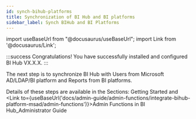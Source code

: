 ```yaml
---
id: synch-bihub-platforms
title: Synchronization of BI Hub and BI platforms
sidebar_label: Synch BIHub and BI Platforms
---
```


import useBaseUrl from "@docusaurus/useBaseUrl";
import Link from '@docusaurus/Link';

:::success
Congratulations! You have successfully installed and configured BI Hub VX.X.X.
:::

The next step is to synchronize BI Hub with Users from Microsoft AD/LDAP/BI platform and Reports from BI platforms.

Details of these steps are available in the Sections: Getting Started and <Link to={useBaseUrl('docs/admin-guide/admin-functions/integrate-bihub-platform-msad/admin-functions')}>Admin Functions in BI Hub_Administrator Guide</Link>
